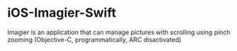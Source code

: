 iOS-Imagier-Swift
=================

Imagier is an application that can manage pictures with scrolling using pinch zooming (Objective-C, programmatically, ARC disactivated)
